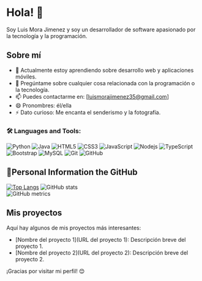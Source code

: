 # Hola! 👋

Soy Luis Mora Jimenez y soy un desarrollador de software apasionado por la tecnología y la programación.

## Sobre mí

- 🌱 Actualmente estoy aprendiendo sobre desarrollo web y aplicaciones móviles.
- 💬 Pregúntame sobre cualquier cosa relacionada con la programación o la tecnología.
- 📫 Puedes contactarme en: [luismorajimenez35@gmail.com]
- 😄 Pronombres: él/ella
- ⚡ Dato curioso: Me encanta el senderismo y la fotografía.

### 🛠️ Languages and Tools:
![Python](https://img.shields.io/badge/-Python-black?style=flat-square&logo=Python)
![Java](https://img.shields.io/badge/-java-E34A86?style=flat-square&logo=java)
![HTML5](https://img.shields.io/badge/-HTML5-E34F26?style=flat-square&logo=html5&logoColor=white)
![CSS3](https://img.shields.io/badge/-CSS3-1572B6?style=flat-square&logo=css3)
![JavaScript](https://img.shields.io/badge/-JavaScript-black?style=flat-square&logo=javascript)
![Nodejs](https://img.shields.io/badge/-Nodejs-black?style=flat-square&logo=Node.js)
![TypeScript](https://img.shields.io/badge/-TypeScript-007ACC?style=flat-square&logo=typescript)
![Bootstrap](https://img.shields.io/badge/-Bootstrap-563D7C?style=flat-square&logo=bootstrap)
![MySQL](https://img.shields.io/badge/-MySQL-black?style=flat-square&logo=mysql)
![Git](https://img.shields.io/badge/-Git-black?style=flat-square&logo=git)
![GitHub](https://img.shields.io/badge/-GitHub-181717?style=flat-square&logo=github)

## 🔋Personal Information the GitHub
[![Top Langs](https://github-readme-stats.vercel.app/api/top-langs/?username=LuisJimenez35)](https://github.com/anuraghazra/github-readme-stats)
![GitHub stats](https://github-readme-stats.vercel.app/api?username=LuisJimenez35&show_icons=true&count_private=true)  
![GitHub metrics](https://metrics.lecoq.io/LuisJimenez35)

## Mis proyectos

Aquí hay algunos de mis proyectos más interesantes:

- [Nombre del proyecto 1](URL del proyecto 1): Descripción breve del proyecto 1.
- [Nombre del proyecto 2](URL del proyecto 2): Descripción breve del proyecto 2.

¡Gracias por visitar mi perfil! 😊
